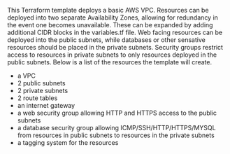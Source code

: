 
This Terraform template deploys a basic AWS VPC. Resources can be deployed into two separate Availability Zones, allowing for redundancy in the event one becomes unavailable. These can be expanded by adding additional CIDR blocks in the variables.tf file. Web facing resources can be deployed into the public subnets, while databases or other sensative resources should be placed in the private subnets. Security groups restrict access to resources in private subnets to only resources deployed in the public subnets. Below is a list of the resources the template will create.

- a VPC
- 2 public subnets
- 2 private subnets
- 2 route tables
- an internet gateway
- a web security group allowing HTTP and HTTPS access to the public subnets
- a database security group allowing ICMP/SSH/HTTP/HTTPS/MYSQL from resources in public subnets to resources in the private subnets
- a tagging system for the resources
